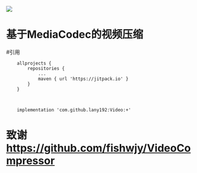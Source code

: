 [![](https://jitpack.io/v/lany192/Video.svg)](https://jitpack.io/#lany192/Video)
# 基于MediaCodec的视频压缩

#引用

    	allprojects {
    		repositories {
    			...
    			maven { url 'https://jitpack.io' }
    		}
    	}



    	implementation 'com.github.lany192:Video:+'

# 致谢 https://github.com/fishwjy/VideoCompressor